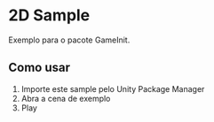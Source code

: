 # 2D Sample

Exemplo para o pacote GameInit.

## Como usar

1. Importe este sample pelo Unity Package Manager
2. Abra a cena de exemplo
3. Play
